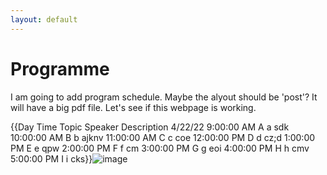 ```yaml
---
layout: default
---
```


# Programme
I am going to add program schedule. Maybe the alyout should be 'post'?
It will have a big pdf file. Let's see if this webpage is working. 

{{Day	Time	Topic	Speaker	Description
4/22/22	9:00:00 AM	A	a	sdk
	10:00:00 AM	B	b	ajknv
	11:00:00 AM	C	c	coe
	12:00:00 PM	D	d	cz;d
	1:00:00 PM	E	e	qpw
	2:00:00 PM	F	f	cm
	3:00:00 PM	G	g	eoi
	4:00:00 PM	H	h	cmv
	5:00:00 PM	I	i	cks}}![image](https://user-images.githubusercontent.com/100803293/161099780-cd58f27c-90e5-4eab-80f1-e47797be7ca3.png)
